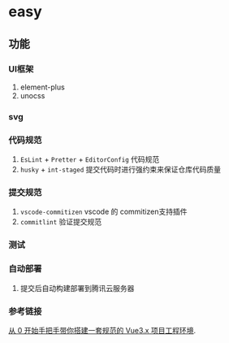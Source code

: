 # easy
## 功能
### UI框架
1. element-plus
2. unocss

### svg
### 代码规范
1. `EsLint` + `Pretter` + `EditorConfig` 代码规范
2. `husky` + `int-staged` 提交代码时进行强约束来保证仓库代码质量

### 提交规范
1. `vscode-commitizen` vscode 的 commitizen支持插件
2. `commitlint` 验证提交规范

### 测试


### 自动部署
1. 提交后自动构建部署到腾讯云服务器
### 参考链接
[从 0 开始手把手带你搭建一套规范的 Vue3.x 项目工程环境](https://juejin.cn/post/6951649464637636622).

